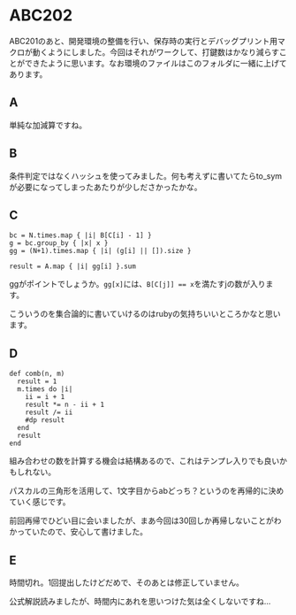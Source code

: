 # ABC202

ABC201のあと、開発環境の整備を行い、保存時の実行とデバッグプリント用マクロが動くようにしました。今回はそれがワークして、打鍵数はかなり減らすことができたように思います。なお環境のファイルはこのフォルダに一緒に上げてあります。

## A

単純な加減算ですね。

## B

条件判定ではなくハッシュを使ってみました。何も考えずに書いてたらto_symが必要になってしまったあたりが少しださかったかな。

## C

```
bc = N.times.map { |i| B[C[i] - 1] }
g = bc.group_by { |x| x }
gg = (N+1).times.map { |i| (g[i] || []).size }

result = A.map { |i| gg[i] }.sum
```

ggがポイントでしょうか。`gg[x]`には、`B[C[j]] == x`を満たすjの数が入ります。

こういうのを集合論的に書いていけるのはrubyの気持ちいいところかなと思います。

## D

```
def comb(n, m)
  result = 1
  m.times do |i|
    ii = i + 1
    result *= n - ii + 1
    result /= ii
    #dp result
  end
  result
end
```

組み合わせの数を計算する機会は結構あるので、これはテンプレ入りでも良いかもしれない。

パスカルの三角形を活用して、1文字目からabどっち？というのを再帰的に決めていく感じです。

前回再帰でひどい目に会いましたが、まあ今回は30回しか再帰しないことがわかっていたので、安心して書けました。

## E

時間切れ。1回提出したけどだめで、そのあとは修正していません。

公式解説読みましたが、時間内にあれを思いつけた気は全くしないですね…
